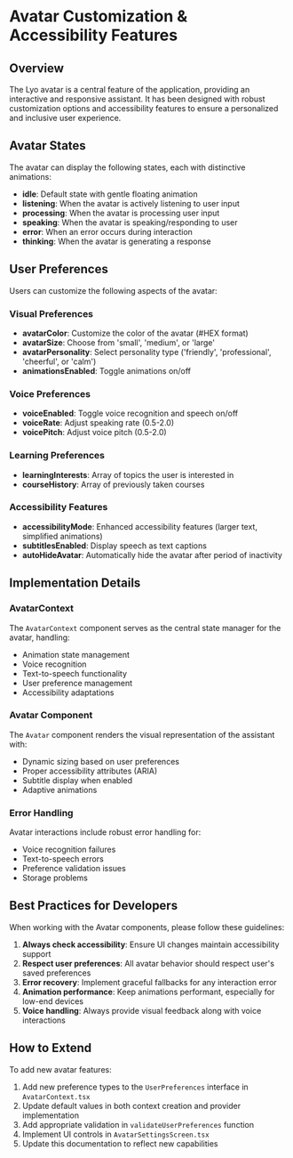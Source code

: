 # Avatar Customization & Accessibility Features

## Overview
The Lyo avatar is a central feature of the application, providing an interactive and responsive assistant. It has been designed with robust customization options and accessibility features to ensure a personalized and inclusive user experience.

## Avatar States
The avatar can display the following states, each with distinctive animations:

- **idle**: Default state with gentle floating animation
- **listening**: When the avatar is actively listening to user input
- **processing**: When the avatar is processing user input
- **speaking**: When the avatar is speaking/responding to user
- **error**: When an error occurs during interaction
- **thinking**: When the avatar is generating a response

## User Preferences
Users can customize the following aspects of the avatar:

### Visual Preferences
- **avatarColor**: Customize the color of the avatar (#HEX format)
- **avatarSize**: Choose from 'small', 'medium', or 'large' 
- **avatarPersonality**: Select personality type ('friendly', 'professional', 'cheerful', or 'calm')
- **animationsEnabled**: Toggle animations on/off

### Voice Preferences
- **voiceEnabled**: Toggle voice recognition and speech on/off
- **voiceRate**: Adjust speaking rate (0.5-2.0)
- **voicePitch**: Adjust voice pitch (0.5-2.0)

### Learning Preferences
- **learningInterests**: Array of topics the user is interested in
- **courseHistory**: Array of previously taken courses

### Accessibility Features
- **accessibilityMode**: Enhanced accessibility features (larger text, simplified animations)
- **subtitlesEnabled**: Display speech as text captions
- **autoHideAvatar**: Automatically hide the avatar after period of inactivity

## Implementation Details

### AvatarContext
The `AvatarContext` component serves as the central state manager for the avatar, handling:
- Animation state management
- Voice recognition
- Text-to-speech functionality
- User preference management
- Accessibility adaptations

### Avatar Component
The `Avatar` component renders the visual representation of the assistant with:
- Dynamic sizing based on user preferences
- Proper accessibility attributes (ARIA)
- Subtitle display when enabled
- Adaptive animations

### Error Handling
Avatar interactions include robust error handling for:
- Voice recognition failures
- Text-to-speech errors
- Preference validation issues
- Storage problems

## Best Practices for Developers
When working with the Avatar components, please follow these guidelines:

1. **Always check accessibility**: Ensure UI changes maintain accessibility support
2. **Respect user preferences**: All avatar behavior should respect user's saved preferences
3. **Error recovery**: Implement graceful fallbacks for any interaction error
4. **Animation performance**: Keep animations performant, especially for low-end devices
5. **Voice handling**: Always provide visual feedback along with voice interactions

## How to Extend
To add new avatar features:

1. Add new preference types to the `UserPreferences` interface in `AvatarContext.tsx`
2. Update default values in both context creation and provider implementation
3. Add appropriate validation in `validateUserPreferences` function
4. Implement UI controls in `AvatarSettingsScreen.tsx`
5. Update this documentation to reflect new capabilities
